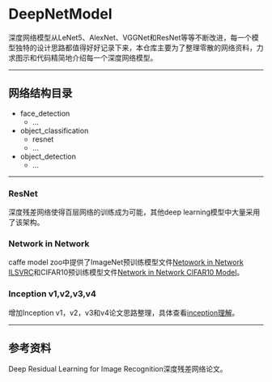 # DeepNetModel

深度网络模型从LeNet5、AlexNet、VGGNet和ResNet等等不断改进，每一个模型独特的设计思路都值得好好记录下来，本仓库主要为了整理零散的网络资料，力求图示和代码精简地介绍每一个深度网络模型。


---
## 网络结构目录

- face_detection
    - ...
- object_classification
    - resnet
    - ...
- object_detection
    - ...

---
### ResNet

深度残差网络使得百层网络的训练成为可能，其他deep learning模型中大量采用了该架构。

### Network in Network

caffe model zoo中提供了ImageNet预训练模型文件[Netowork in Network ILSVRC](https://drive.google.com/drive/folders/0B0IedYUunOQINEFtUi1QNWVhVVU)和CIFAR10预训练模型文件[Network in Network CIFAR10 Model](https://gist.github.com/mavenlin/e56253735ef32c3c296d)。

### Inception v1,v2,v3,v4

增加Inception v1，v2，v3和v4论文思路整理，具体查看[inception理解](./object_classification/inception/ReadMe.md)。


---
## 参考资料

Deep Residual Learning for Image Recognition深度残差网络论文。
